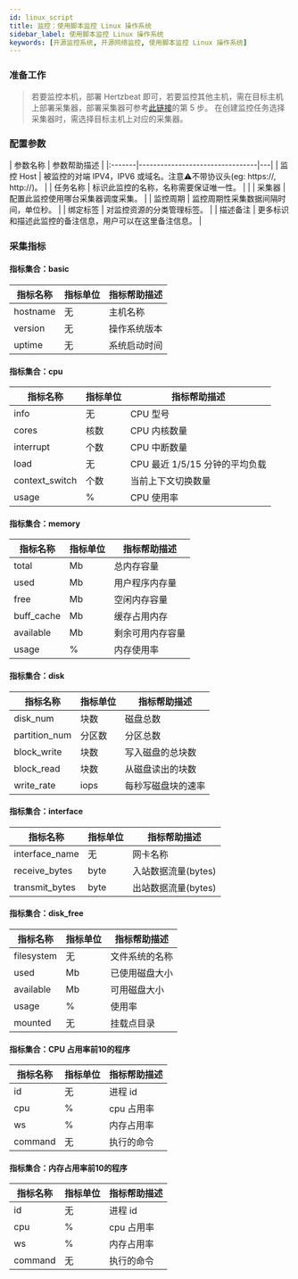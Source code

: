```yaml
---
id: linux_script
title: 监控：使用脚本监控 Linux 操作系统   
sidebar_label: 使用脚本监控 Linux 操作系统
keywords: [开源监控系统, 开源网络监控, 使用脚本监控 Linux 操作系统]
---
```


### 准备工作

> 若要监控本机，部署 Hertzbeat 即可，若要监控其他主机，需在目标主机上部署采集器，部署采集器可参考[此链接](https://github.com/apache/hertzbeat?tab=readme-ov-file#2install-via-package)的第 5 步。
> 在创建监控任务选择采集器时，需选择目标主机上对应的采集器。

### 配置参数

| 参数名称   |             参数帮助描述              |
|:-------|---------------------------------|---|
| 监控 Host | 被监控的对端 IPV4，IPV6 或域名。注意⚠️不带协议头(eg: https://, http://)。           |
| 任务名称   | 标识此监控的名称，名称需要保证唯一性。             |   |
| 采集器    | 配置此监控使用哪台采集器调度采集。               |
| 监控周期   | 监控周期性采集数据间隔时间，单位秒。 |
| 绑定标签   | 对监控资源的分类管理标签。                   |
| 描述备注   | 更多标识和描述此监控的备注信息，用户可以在这里备注信息。    |

### 采集指标

#### 指标集合：basic

| 指标名称     | 指标单位 | 指标帮助描述 |
|----------|------|--------|
| hostname | 无    | 主机名称   |
| version  | 无    | 操作系统版本 |
| uptime   | 无    | 系统启动时间 |

#### 指标集合：cpu

| 指标名称           | 指标单位 | 指标帮助描述                |
|----------------|------|-----------------------|
| info           | 无    | CPU 型号                |
| cores          | 核数   | CPU 内核数量              |
| interrupt      | 个数   | CPU 中断数量              |
| load           | 无    | CPU 最近 1/5/15 分钟的平均负载 |
| context_switch | 个数   | 当前上下文切换数量             |
| usage          | %    | CPU 使用率               |

#### 指标集合：memory

|    指标名称    | 指标单位 |  指标帮助描述  |
|------------|------|----------|
| total      | Mb   | 总内存容量    |
| used       | Mb   | 用户程序内存量  |
| free       | Mb   | 空闲内存容量   |
| buff_cache | Mb   | 缓存占用内存   |
| available  | Mb   | 剩余可用内存容量 |
| usage      | %    | 内存使用率    |

#### 指标集合：disk

|     指标名称      | 指标单位 |  指标帮助描述   |
|---------------|------|-----------|
| disk_num      | 块数   | 磁盘总数      |
| partition_num | 分区数  | 分区总数      |
| block_write   | 块数   | 写入磁盘的总块数  |
| block_read    | 块数   | 从磁盘读出的块数  |
| write_rate    | iops | 每秒写磁盘块的速率 |

#### 指标集合：interface

|      指标名称      | 指标单位 |    指标帮助描述     |
|----------------|------|---------------|
| interface_name | 无    | 网卡名称          |
| receive_bytes  | byte | 入站数据流量(bytes) |
| transmit_bytes | byte | 出站数据流量(bytes) |

#### 指标集合：disk_free

|    指标名称    | 指标单位 | 指标帮助描述  |
|------------|------|---------|
| filesystem | 无    | 文件系统的名称 |
| used       | Mb   | 已使用磁盘大小 |
| available  | Mb   | 可用磁盘大小  |
| usage      | %    | 使用率     |
| mounted    | 无    | 挂载点目录   |

#### 指标集合：CPU 占用率前10的程序

| 指标名称    | 指标单位 | 指标帮助描述  |
|---------|------|---------|
| id      | 无    | 进程 id   |
| cpu     | %    | cpu 占用率 |
| ws      | %    | 内存占用率   |
| command | 无    | 执行的命令   |

#### 指标集合：内存占用率前10的程序

| 指标名称    | 指标单位 | 指标帮助描述  |
|---------|------|---------|
| id      | 无    | 进程 id   |
| cpu     | %    | cpu 占用率 |
| ws      | %    | 内存占用率   |
| command | 无    | 执行的命令   |
